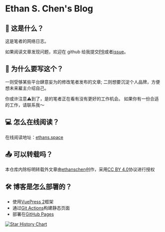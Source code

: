 # Ethan S. Chen's Blog

## 📌 这是什么？

这是笔者的网络日志。

如果阅读文章发现问题，欢迎在 github 给我提交[PR](https://github.com/ethanschen/ethanschen.github.io/compare)或者[issue](https://github.com/ethanschen/ethanschen.github.io/issues/new)。

## 📝 为什么要写这个？

一则受够某些平台肆意妄为的修改笔者发布的文章;
二则想要沉淀个人品牌，方便想未来雇主介绍自己。

你或许注意⚠️到了，是的笔者正在看有没有更好的工作机会。
如果你有一份合适的工作，请联系我～

## 💻 怎么在线阅读？

在线阅读地址：[ethans.space](https://ethans.space)

## 📤 可以转载吗？

本仓库内除标明转载外文章由[ethanschen](https://github.com/ethanschen)创作，采用[CC BY 4.0](https://creativecommons.org/licenses/by/4.0/)协议进行授权

## 🛠️ 博客是怎么部署的？

- 使用[VuePress 2](https://v2.vuepress.vuejs.org/zh/)框架
- 通过[Git Actions](https://github.com/ethanschen/ethanschen.github.io/actions)构建静态页面
- 部署在[GitHub Pages](https://pages.github.com/)

[![Star History Chart](https://api.star-history.com/svg?repos=ethanschen/ethanschen.github.io&type=Date)](https://star-history.com/#ethanschen/ethanschen.github.io&Date)
